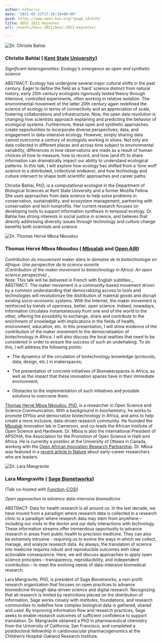 ```yaml
---
author: nlharris
date: "2021-03-23T17:18:19+00:00"
guid: https://www.open-bio.org/?page_id=5351
title: BOSC 2021 Keynotes
url: /events/bosc-2021/bosc-2021-keynotes/

---
```

![Dr. Christie Bahlai](/wp-content/uploads/2021/03/christie-bahlai-scaled.jpeg)

### Christie Bahlai ( [Kent State University](https://www.kent.edu/biology/christie-bahlai))

_Significant heterogeneities: Ecology's emergence as open and synthetic science_

ABSTRACT: Ecology has undergone several major cultural shifts in the past century. Eager to define the field as a ‘hard’ science distinct from natural history, early 20th century ecologists rigorously tested theory through intensive, controlled experiments, often working in relative isolation. The environmental movement of the latter 20th century again redefined the science of ecology in terms of connectivity and an appreciation of scale, fostering collaborations and infrastructure. Now, the open data revolution is changing how scientists approach explaining and predicting the behavior of ecological systems. Furthermore, these open and synthetic approaches create opportunities to incorporate diverse perspectives, data, and engagement in data-intensive ecology. However, simply sharing data cannot overcome a century of ecologists working in siloes. Not only are data collected in different places and across time subject to environmental variability, differences in how observations are made as a result of human choices of how to measure, how to record, and how (and if!) to share information can dramatically impact our ability to understand ecological patterns. In this talk, I will explore how ecology has shifted from a ‘lone wolf’ science to a distributed, collectivist endeavor, and how technology and culture intersect to shape both scientific approaches and career paths.

Christie Bahlai, PhD, is a computational ecologist in the Department of Biological Sciences at Kent State University and a former Mozilla Fellow. She uses approaches from data science to help solve problems in conservation, sustainability, and ecosystem management, partnering with conservation and tech nonprofits. Her current research focuses on developing tools to support information synthesis in temporal ecology. Dr. Bahlai has strong interests in social justice in science, and believes that directly addressing diversity issues through technology and culture change benefits both scientists and science.

![Dr. Thomas Hervé Mboa Nkoudou ](/wp-content/uploads/2021/04/Thomas-Mboa.jpg)

### Thomas Hervé Mboa Nkoudou ( [Mboalab](https://www.mboalab.africa/) and [Open AIR](https://openair.africa/))

_Contribution du mouvement maker dans le domaine de la biotechnologie en Afrique: Une perspective de la science ouverte   
 (Contribution of the maker movement to biotechnology in Africa: An open science perspective)_
_  
Note: This talk will be delivered in French with English subtitles._  
ABSTRACT: The maker movement is a community-based movement driven by a common understanding that democratizing access to tools and technologies will revolutionize the distribution of material goods and disrupt existing socio-economic systems. With the Internet, the maker movement is reinforced by trends of openness, better, open science. Indeed, nowadays, information circulates instantaneously from one end of the world to the other, offering the possibility to exchange, share and contribute to the enrichment of knowledge with implications in the fields of health, environment, education, etc.
In this presentation, I will show evidence of the contribution of the maker movement to the democratisation of biotechnology in Africa. I will also discuss the local realities that need to be considered in order to ensure the success of such an undertaking. To do this, I will address the following points:

- The dynamics of the circulation of biotechnology knowledge (protocols, data, design, etc.) in makerspaces;

- The presentation of concrete initiatives of Biomakerspaces in Africa, as well as the impact that these innovation spaces have in their immediate environment;

- Obstacles to the implementation of such initiatives and possible solutions to overcome them.

[Thomas Hervé Mboa Nkoudou, PhD](https://orcid.org/0000-0001-9678-7765), is a researcher in Open Science and Science Communication. With a background in biochemistry, he works to promote DIYbio and democratize biotechnology in Africa, and aims to help create a more inclusive, data-driven research community.
He founded the [Mboalab](https://www.mboalab.africa/) innovation lab in Cameroon, and co-leads the African Institute of Open Science and Hardware. Dr. Mboa is also the International President of APSOHA, the Association for the Promotion of Open Science in Haiti and Africa. He is currently a postdoc at the University of Ottawa in Canada, working with the [Open African Innovation Research Partnership](https://openair.africa/). Dr. Mboa was featured in a [recent article in Nature](https://www.nature.com/articles/d41586-021-00956-6?fbclid=IwAR2D7MxjuOKCUU7sEwqYVQx6m30kdh8se9fwKxC0-GMTuuZYzyFp8bjkxxI) about early-career researchers who are leaders.

![Dr. Lara Mangravite](/wp-content/uploads/2021/04/Lara-Mangravite.jpeg)

### Lara Mangravite ( [Sage Bionetworks](https://sagebionetworks.org/))  
(Talk co-hosted with [Function-COSI](https://www.biofunctionprediction.org/meetings/))

_Open approaches to advance data-intensive biomedicine_

ABSTRACT: Data for health research is all around us. In the last decade, we have moved from a paradigm where research data is collected in a research clinic to a paradigm where research data may stem from anywhere – including our visits to the doctor and our daily interactions with technology. These information streams offer tremendous opportunity to advance research in areas from public health to precision medicine. They can also be extremely intrusive - requiring us to evolve the ways in which we collect, manage, and analyze research data. As always, the translation of science into medicine requires robust and reproducible outcomes with clear actionable consequence. Here, we will discuss approaches to apply open science principles – transparency, reproducibility, and independent contribution – to meet the evolving needs of data-intensive biomedical research.

Lara Mangravite, PhD, is president of Sage Bionetworks, a non-profit research organization that focuses on open practices to advance biomedicine through data-driven science and digital research. Recognizing that all research is limited by restrictions placed on the distribution of information, Sage works closely with institutes, foundations, and research communities to redefine how complex biological data is gathered, shared and used. By improving information flow and research practices, Sage seeks to enable research outcomes of sufficient confidence to support translation. Dr. Mangravite obtained a PhD in pharmaceutical chemistry from the University of California, San Francisco, and completed a postdoctoral fellowship in cardiovascular pharmacogenomics at the Children’s Hospital Oakland Research Institute.
